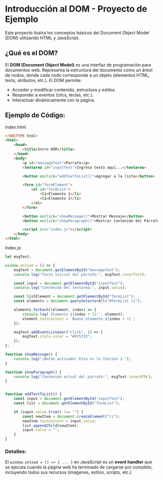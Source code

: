 # Introducción al DOM - Proyecto de Ejemplo

Este proyecto ilustra los conceptos básicos del Document Object Model (DOM) utilizando HTML y JavaScript.

## ¿Qué es el DOM?

El **DOM (Document Object Model)** es una interfaz de programación para documentos web. Representa la estructura del documento como un árbol de nodos, donde cada nodo corresponde a un objeto (elementos HTML, texto, atributos, etc.). El DOM permite:

- Acceder y modificar contenido, estructura y estilos.
- Responder a eventos (clics, teclas, etc.).
- Interactuar dinámicamente con la página.

## Ejemplo de Código:

index.html

```html
<!DOCTYPE html>
<html>
    <head>
        <title>Intro DOM</title>
    </head>
    <body>
        <p id="messageText">Parrafo</p>    
        <textarea id="inputText">Ingresa texto aquí...</textarea>

        <button onclick="addTextToList()">Agregar a la lista</button>

        <form id="formElement">
            <ul id="formList">
                <li>Elemento 1</li>
                <li>Elemento 2</li>
            </ul>
        </form>

        <button onclick="showMessage()">Mostrar Mensaje</button>
        <button onclick="showParagraph()">Mostrar Contenido del Párrafo</button>

        <script src="index.js"></script>
    </body>
</html>
```

Index.js: 

```javascript
let msgText; 

window.onload = () => {
    msgText = document.getElementById("messageText");
    console.log("Texto inicial del párrafo:", msgText.innerText);

    const input = document.getElementById("inputText");
    console.log("Contenido del textarea:", input.value);

    const listElement = document.getElementById("formList");
    const elements = document.querySelectorAll("#formList li");

    elements.forEach((element, index) => {
        console.log(`Elemento ${index + 1}:`, element);
        element.textContent = `Nuevo elemento ${index + 1}`;
    });

    msgText.addEventListener("click", () => {
        msgText.style.color = "#FF5733";
    });
};

function showMessage() {
    console.log("¡Botón activado! Esta es la función 2.");
}

function showParagraph() {
    console.log("Contenido actual del párrafo:", msgText.innerHTML);
}


function addTextToList() {
    const input = document.getElementById("inputText");
    const list = document.getElementById("formList");

    if (input.value.trim() !== "") {  
        const newItem = document.createElement("li");
        newItem.textContent = input.value;
        list.appendChild(newItem);
        input.value = "";  
    }
}
```

### Detalles:

El `window.onload = () => { ... }` en JavaScript es un **event handler** que se ejecuta cuando la página web ha terminado de cargarse por completo, incluyendo todos sus recursos (imágenes, estilos, scripts, etc.).
